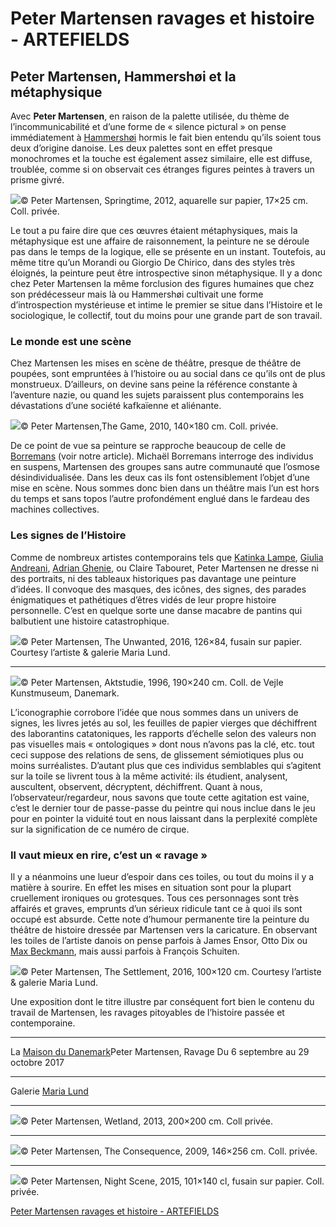 # Peter Martensen ravages et histoire - ARTEFIELDS
## Peter Martensen, Hammershøi et la métaphysique

Avec **Peter Martensen**, en raison de la palette utilisée, du thème de l’incommunicabilité et d’une forme de « silence pictural » on pense immédiatement à [Hammershøi](https://www.artefields.net/vilhelm-hammershoi-peintre-du-silence/) hormis le fait bien entendu qu’ils soient tous deux d’origine danoise. Les deux palettes sont en effet presque monochromes et la touche est également assez similaire, elle est diffuse, troublée, comme si on observait ces étranges figures peintes à travers un prisme givré.

![](peter-martensen-ravages-et-histoire/peter-martensen-maison-du-danemark-peinture-surrealism-exposition-artiste-peintre-ravage-DP.008-7.jpg)© Peter Martensen, Springtime, 2012, aquarelle sur papier, 17×25 cm. Coll. privée.

Le tout a pu faire dire que ces œuvres étaient métaphysiques, mais la métaphysique est une affaire de raisonnement, la peinture ne se déroule pas dans le temps de la logique, elle se présente en un instant. Toutefois, au même titre qu’un Morandi ou Giorgio De Chirico, dans des styles très éloignés, la peinture peut être introspective sinon métaphysique. Il y a donc chez Peter Martensen la même forclusion des figures humaines que chez son prédécesseur mais là ou Hammershøi cultivait une forme d’introspection mystérieuse et intime le premier se situe dans l’Histoire et le sociologique, le collectif, tout du moins pour une grande part de son travail.

### Le monde est une scène

Chez Martensen les mises en scène de théâtre, presque de théâtre de poupées, sont empruntées à l’histoire ou au social dans ce qu’ils ont de plus monstrueux. D’ailleurs, on devine sans peine la référence constante à l’aventure nazie, ou quand les sujets paraissent plus contemporains les dévastations d’une société kafkaïenne et aliénante.

![](peter-martensen-ravages-et-histoire/peter-martensen-maison-du-danemark-peinture-surrealism-exposition-artiste-peintre-ravage-DP.008-5.jpg)© Peter Martensen,The Game, 2010, 140×180 cm. Coll. privée.

De ce point de vue sa peinture se rapproche beaucoup de celle de [Borremans](https://www.artefields.net/michael-borremans/) (voir notre article). Michaël Borremans interroge des individus en suspens, Martensen des groupes sans autre communauté que l’osmose désindividualisée. Dans les deux cas ils font ostensiblement l’objet d’une mise en scène. Nous sommes donc bien dans un théâtre mais l’un est hors du temps et sans topos l’autre profondément englué dans le fardeau des machines collectives.

### Les signes de l’Histoire

Comme de nombreux artistes contemporains tels que [Katinka Lampe](https://www.artefields.net/katinka-lampe-art-paris-art-fair/), [Giulia Andreani](https://www.artefields.net/giulia-andreani-mythes-et-histoire/), [Adrian Ghenie](https://www.artefields.net/adrian-ghenie/), ou Claire Tabouret, Peter Martensen ne dresse ni des portraits, ni des tableaux historiques pas davantage une peinture d’idées. Il convoque des masques, des icônes, des signes, des parades énigmatiques et pathétiques d’êtres vidés de leur propre histoire personnelle. C’est en quelque sorte une danse macabre de pantins qui balbutient une histoire catastrophique.

![](peter-martensen-ravages-et-histoire/peter-martensen-maison-du-danemark-peinture-surrealism-exposition-artiste-peintre-ravage-DP.008-3.jpg)© Peter Martensen, The Unwanted, 2016, 126×84, fusain sur papier. Courtesy l’artiste & galerie Maria Lund.

---

![](peter-martensen-ravages-et-histoire/peter-martensen-maison-du-danemark-peinture-surrealism-exposition-artiste-peintre-ravage-DP.008-8.jpg)© Peter Martensen, Aktstudie, 1996, 190×240 cm. Coll. de Vejle Kunstmuseum, Danemark.

L’iconographie corrobore l’idée que nous sommes dans un univers de signes, les livres jetés au sol, les feuilles de papier vierges que déchiffrent des laborantins catatoniques, les rapports d’échelle selon des valeurs non pas visuelles mais « ontologiques » dont nous n’avons pas la clé, etc. tout ceci suppose des relations de sens, de glissement sémiotiques plus ou moins surréalistes. D’autant plus que ces individus semblables qui s’agitent sur la toile se livrent tous à la même activité: ils étudient, analysent, auscultent, observent, décryptent, déchiffrent. Quant à nous, l’observateur/regardeur, nous savons que toute cette agitation est vaine, c’est le dernier tour de passe-passe du peintre qui nous inclue dans le jeu pour en pointer la viduité tout en nous laissant dans la perplexité complète sur la signification de ce numéro de cirque.

### Il vaut mieux en rire, c’est un « ravage »

Il y a néanmoins une lueur d’espoir dans ces toiles, ou tout du moins il y a matière à sourire. En effet les mises en situation sont pour la plupart cruellement ironiques ou grotesques. Tous ces personnages sont très affairés et graves, emprunts d’un sérieux ridicule tant ce à quoi ils sont occupé est absurde. Cette note d’humour permanente tire la peinture du théâtre de histoire dressée par Martensen vers la caricature. En observant les toiles de l’artiste danois on pense parfois à James Ensor, Otto Dix ou [Max Beckmann](https://www.artefields.net/max-beckmann-enfer-des-oiseaux/), mais aussi parfois à François Schuiten.

![](peter-martensen-ravages-et-histoire/peter-martensen-maison-du-danemark-peinture-surrealism-exposition-artiste-peintre-ravage-DP.008-4.jpg)© Peter Martensen, The Settlement, 2016, 100×120 cm. Courtesy l’artiste & galerie Maria Lund.

Une exposition dont le titre illustre par conséquent fort bien le contenu du travail de Martensen, les ravages pitoyables de l’histoire passée et contemporaine.

---

La [Maison du Danemark](https://www.maisondudanemark.dk/peter-martensen-ravage/?ref=artefields.net)Peter Martensen, Ravage
Du 6 septembre au 29 octobre 2017

---

Galerie [Maria Lund](http://www.marialund.com/fr/artiste/peter-martensen?ref=artefields.net)

---

![](peter-martensen-ravages-et-histoire/peter-martensen-maison-du-danemark-peinture-surrealism-exposition-artiste-peintre-ravage-DP.008.jpg)© Peter Martensen, Wetland, 2013, 200×200 cm. Coll privée.

---

![](peter-martensen-ravages-et-histoire/peter-martensen-maison-du-danemark-peinture-surrealism-exposition-artiste-peintre-ravage-DP.008-6.jpg)© Peter Martensen, The Consequence, 2009, 146×256 cm. Coll. privée.

---

![](peter-martensen-ravages-et-histoire/peter-martensen-maison-du-danemark-peinture-surrealism-exposition-artiste-peintre-ravage-DP.008-2.jpg)© Peter Martensen, Night Scene, 2015, 101×140 cl, fusain sur papier. Coll. privée.

[Peter Martensen ravages et histoire - ARTEFIELDS](https://www.artefields.net/peter-martensen-ravages-et-histoire/)